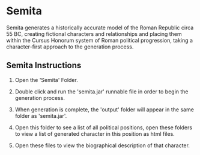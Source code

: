 # Semita
 Semita generates a historically accurate model of the Roman Republic circa 55 BC, creating fictional characters and relationships and placing them within the Cursus Honorum system of Roman political progression, taking a character-first approach to the generation process. 

Semita Instructions
------------------------
1. Open the 'Semita' Folder. 

2. Double click and run the 'semita.jar' runnable file in order to begin the generation process. 

3. When generation is complete, the 'output' folder will appear in the same folder as 'semita.jar'.

4. 	Open this folder to see a list of all political positions, open these folders to view a list of generated character in this position as html files. 

5. Open these files to view the biographical description of that character.
